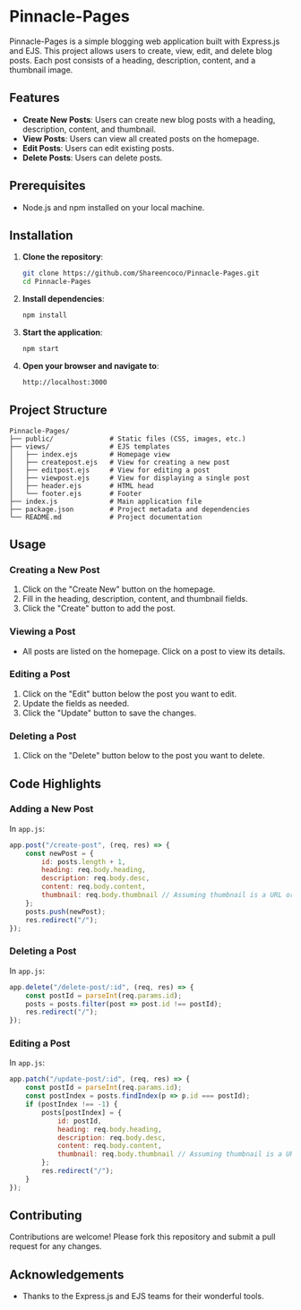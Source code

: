 # Pinnacle-Pages

Pinnacle-Pages is a simple blogging web application built with Express.js and EJS. This project allows users to create, view, edit, and delete blog posts. Each post consists of a heading, description, content, and a thumbnail image.

## Features

- **Create New Posts**: Users can create new blog posts with a heading, description, content, and thumbnail.
- **View Posts**: Users can view all created posts on the homepage.
- **Edit Posts**: Users can edit existing posts.
- **Delete Posts**: Users can delete posts.

## Prerequisites

- Node.js and npm installed on your local machine.

## Installation

1. **Clone the repository**:
   ```bash
   git clone https://github.com/Shareencoco/Pinnacle-Pages.git
   cd Pinnacle-Pages
   ```

2. **Install dependencies**:
   ```bash
   npm install
   ```

3. **Start the application**:
   ```bash
   npm start
   ```

4. **Open your browser and navigate to**:
   ```bash
   http://localhost:3000
   ```

## Project Structure

```
Pinnacle-Pages/
├── public/              # Static files (CSS, images, etc.)
├── views/               # EJS templates
│   ├── index.ejs        # Homepage view
│   ├── createpost.ejs   # View for creating a new post
│   ├── editpost.ejs     # View for editing a post
│   ├── viewpost.ejs     # View for displaying a single post
│   ├── header.ejs       # HTML head
│   └── footer.ejs       # Footer
├── index.js             # Main application file
├── package.json         # Project metadata and dependencies
└── README.md            # Project documentation
```

## Usage

### Creating a New Post

1. Click on the "Create New" button on the homepage.
2. Fill in the heading, description, content, and thumbnail fields.
3. Click the "Create" button to add the post.

### Viewing a Post

- All posts are listed on the homepage. Click on a post to view its details.

### Editing a Post

1. Click on the "Edit" button below the post you want to edit.
2. Update the fields as needed.
3. Click the "Update" button to save the changes.

### Deleting a Post

1. Click on the "Delete" button below to the post you want to delete.

## Code Highlights

### Adding a New Post

In `app.js`:
```javascript
app.post("/create-post", (req, res) => {
    const newPost = {
        id: posts.length + 1,
        heading: req.body.heading,
        description: req.body.desc,
        content: req.body.content,
        thumbnail: req.body.thumbnail // Assuming thumbnail is a URL or base64 string
    };
    posts.push(newPost);
    res.redirect("/");
});
```

### Deleting a Post

In `app.js`:
```javascript
app.delete("/delete-post/:id", (req, res) => {
    const postId = parseInt(req.params.id);
    posts = posts.filter(post => post.id !== postId);
    res.redirect("/");
});
```

### Editing a Post

In `app.js`:
```javascript
app.patch("/update-post/:id", (req, res) => {
    const postId = parseInt(req.params.id);
    const postIndex = posts.findIndex(p => p.id === postId);
    if (postIndex !== -1) {
        posts[postIndex] = {
            id: postId,
            heading: req.body.heading,
            description: req.body.desc,
            content: req.body.content,
            thumbnail: req.body.thumbnail // Assuming thumbnail is a URL or base64 string
        };
        res.redirect("/");
    } 
});
```

## Contributing

Contributions are welcome! Please fork this repository and submit a pull request for any changes.

## Acknowledgements

- Thanks to the Express.js and EJS teams for their wonderful tools.

